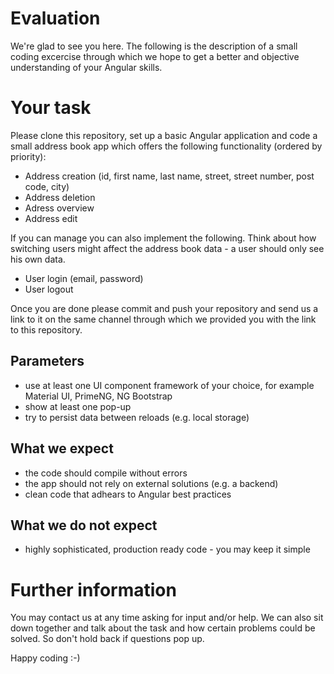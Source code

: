 # Evaluation
We're glad to see you here. The following is the description of a small coding excercise through which we hope to get a better and objective understanding of your Angular skills.

# Your task
Please clone this repository, set up a basic Angular application and code a small address book app which offers the following functionality (ordered by priority):

- Address creation (id, first name, last name, street, street number, post code, city)
- Address deletion
- Adress overview
- Address edit

If you can manage you can also implement the following. Think about how switching users might affect the address book data - a user should only see his own data.

- User login (email, password)
- User logout

Once you are done please commit and push your repository and send us a link to it on the same channel through which we provided you with the link to this repository.

## Parameters
- use at least one UI component framework of your choice, for example Material UI, PrimeNG, NG Bootstrap
- show at least one pop-up
- try to persist data between reloads (e.g. local storage)

## What we expect
- the code should compile without errors
- the app should not rely on external solutions (e.g. a backend)
- clean code that adhears to Angular best practices

## What we do not expect
- highly sophisticated, production ready code - you may keep it simple

# Further information
You may contact us at any time asking for input and/or help. We can also sit down together and talk about the task and how certain problems could be solved. So don't hold back if questions pop up.

Happy coding :-)
